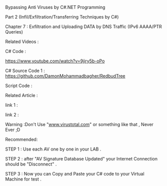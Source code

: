 Bypassing Anti Viruses by C#.NET Programming

Part 2 (Infil/Exfiltration/Transferring Techniques by C#)

Chapter 7 : Exfiltration and Uploading DATA by DNS Traffic (IPv6 AAAA/PTR Queries)

Related Videos : 

C# Code : 

https://www.youtube.com/watch?v=9jiry5b-oPo

C# Source Code 1 : https://github.com/DamonMohammadbagher/RedbudTree

Script Code  :  



Related Article : 

link 1 :  

link 2 : 



Warning :Don't Use "www.virustotal.com" or something like that , Never Ever ;D

Recommended:

STEP 1 : Use each AV one by one in your LAB .

STEP 2 : after "AV Signature Database Updated" your Internet Connection should be "Disconnect" .

STEP 3 : Now you can Copy and Paste your C# code to your Virtual Machine for test .
